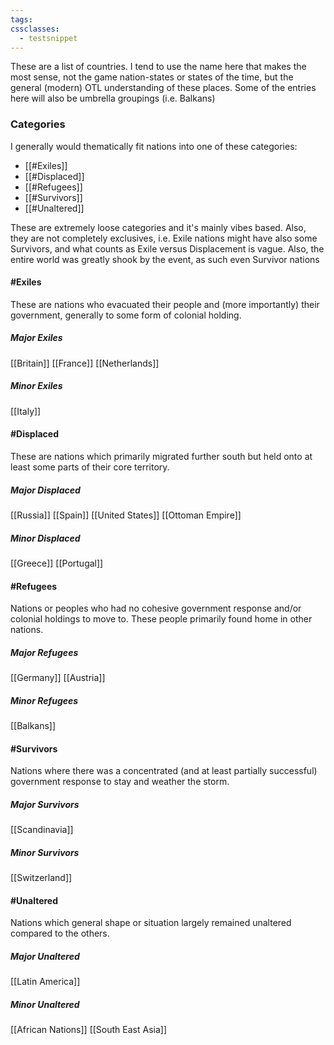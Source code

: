```yaml
---
tags: 
cssclasses:
  - testsnippet
---
```

These are a list of countries. I tend to use the name here that makes the most sense, not the game nation-states or states of the time, but the general (modern) OTL understanding of these places. Some of the entries here will also be umbrella groupings (i.e. Balkans)
### Categories
I generally would thematically fit nations into one of these categories:
- [[#Exiles]]
- [[#Displaced]]
- [[#Refugees]]
- [[#Survivors]]
- [[#Unaltered]]

These are extremely loose categories and it's mainly vibes based.
Also, they are not completely exclusives, i.e. Exile nations might have also some Survivors, and what counts as Exile versus Displacement is vague.
Also, the entire world was greatly shook by the event, as such even Survivor nations
#### #Exiles
These are nations who evacuated their people and (more importantly) their government, generally to some form of colonial holding.
##### Major Exiles
[[Britain]]
[[France]]
[[Netherlands]]
##### Minor Exiles
[[Italy]]
#### #Displaced
These are nations which primarily migrated further south but held onto at least some parts of their core territory.
##### Major Displaced
[[Russia]]
[[Spain]]
[[United States]]
[[Ottoman Empire]]
##### Minor Displaced
[[Greece]]
[[Portugal]]
#### #Refugees
Nations or peoples who had no cohesive government response and/or colonial holdings to move to. These people primarily found home in other nations.
##### Major Refugees
[[Germany]]
[[Austria]]
##### Minor Refugees
[[Balkans]]
#### #Survivors
Nations where there was a concentrated (and at least partially successful) government response to stay and weather the storm.
##### Major Survivors
[[Scandinavia]]
##### Minor Survivors
[[Switzerland]]
#### #Unaltered
Nations which general shape or situation largely remained unaltered compared to the others.
##### Major Unaltered
[[Latin America]]
##### Minor Unaltered
[[African Nations]]
[[South East Asia]]

